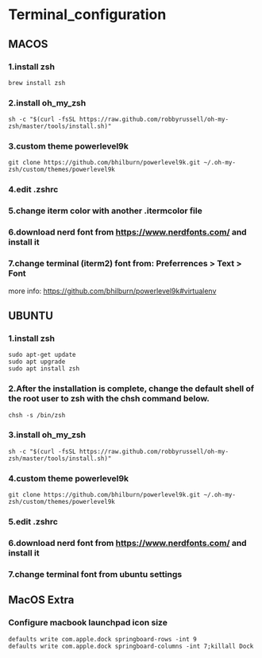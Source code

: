 # Terminal_configuration

## MACOS
### 1.install zsh
```
brew install zsh
```
### 2.install oh_my_zsh
```
sh -c "$(curl -fsSL https://raw.github.com/robbyrussell/oh-my-zsh/master/tools/install.sh)"
```
### 3.custom theme powerlevel9k
```
git clone https://github.com/bhilburn/powerlevel9k.git ~/.oh-my-zsh/custom/themes/powerlevel9k
```
### 4.edit .zshrc
### 5.change iterm color with another .itermcolor file
### 6.download nerd font from https://www.nerdfonts.com/ and install it
### 7.change terminal (iterm2) font from: Preferrences > Text > Font
more info: https://github.com/bhilburn/powerlevel9k#virtualenv


## UBUNTU
### 1.install zsh
```
sudo apt-get update
sudo apt upgrade
sudo apt install zsh
```
### 2.After the installation is complete, change the default shell of the root user to zsh with the chsh command below.
```
chsh -s /bin/zsh
```
### 3.install oh_my_zsh
```
sh -c "$(curl -fsSL https://raw.github.com/robbyrussell/oh-my-zsh/master/tools/install.sh)"
```
### 4.custom theme powerlevel9k
```
git clone https://github.com/bhilburn/powerlevel9k.git ~/.oh-my-zsh/custom/themes/powerlevel9k
``` 
### 5.edit .zshrc
### 6.download nerd font from https://www.nerdfonts.com/ and install it
### 7.change terminal font from ubuntu settings


## MacOS Extra
### Configure macbook launchpad icon size
```
defaults write com.apple.dock springboard-rows -int 9
defaults write com.apple.dock springboard-columns -int 7;killall Dock
```
